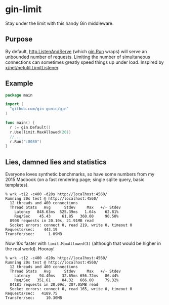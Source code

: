 # gin-limit
Stay under the limit with this handy Gin middleware.

## Purpose
By default, [http.ListenAndServe](https://golang.org/pkg/net/http/#ListenAndServe) (which [gin.Run](https://github.com/gin-gonic/gin/blob/9e930b9bdd5a29bac38fb491ffac4e7ea84b825d/gin.go#L221) wraps) will serve an unbounded number of requests.  Limiting the number of simultaneous connections can sometimes greatly speed things up under load.  Inspired by [x/net/netutil.LimitListener](https://godoc.org/golang.org/x/net/netutil#LimitListener).

## Example
```go
package main

import (
  "github.com/gin-gonic/gin"
)

func main() {
  r := gin.Default()
  r.Use(limit.MaxAllowed(20))
  // ...
  r.Run(":8080")
}
```

## Lies, damned lies and statistics
Everyone loves synthetic benchmarks, so have some numbers from my 2015 Macbook (on a fast rendering page; single sqlite query, basic templates).

    % wrk -t12 -c400 -d20s http://localhost:4560/
    Running 20s test @ http://localhost:4560/
      12 threads and 400 connections
      Thread Stats   Avg      Stdev     Max   +/- Stdev
        Latency   848.63ms  525.39ms   1.64s    62.81%
        Req/Sec    45.43     61.85   360.00     90.50%
      8908 requests in 20.10s, 21.91MB read
      Socket errors: connect 0, read 219, write 0, timeout 0
    Requests/sec:    443.19
    Transfer/sec:      1.09MB

Now 10x faster with `limit.MaxAllowed(3)` (although that would be higher in the real world).  Hooray!

    % wrk -t12 -c400 -d20s http://localhost:4560/
    Running 20s test @ http://localhost:4560/
      12 threads and 400 connections
      Thread Stats   Avg      Stdev     Max   +/- Stdev
        Latency    94.40ms   32.65ms 656.72ms   86.44%
        Req/Sec   351.61     84.32   666.00     79.32%
      84181 requests in 20.09s, 207.05MB read
      Socket errors: connect 0, read 165, write 0, timeout 0
    Requests/sec:   4189.75
    Transfer/sec:     10.30MB
